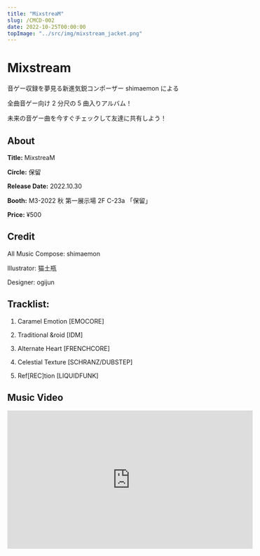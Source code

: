 ```yaml
---
title: "MixstreaM"
slug: /CMCD-002
date: 2022-10-25T00:00:00
topImage: "../src/img/mixstream_jacket.png"
---
```


# Mixstream

音ゲー収録を夢見る新進気鋭コンポーザー shimaemon による

全曲音ゲー向け 2 分尺の 5 曲入りアルバム！

未来の音ゲー曲を今すぐチェックして友達に共有しよう！

## About

**Title:** MixstreaM

**Circle:** 保留

**Release Date:** 2022.10.30

**Booth:** M3-2022 秋 第一展示場 2F C-23a 「保留」

**Price:** ¥500

## Credit

All Music Compose: shimaemon

Illustrator: 猫土瓶

Designer: ogijun

## Tracklist:

1.  Caramel Emotion [EMOCORE]

2.  Traditional &roid [IDM]

3.  Alternate Heart [FRENCHCORE]

4.  Celestial Texture [SCHRANZ/DUBSTEP]

5.  Ref[REC]tion [LIQUIDFUNK]

## Music Video

<iframe width="560" height="315" src="https://www.youtube.com/embed/qJUVPbXpGYw" title="YouTube video player" frameborder="0" allow="accelerometer; autoplay; clipboard-write; encrypted-media; gyroscope; picture-in-picture" allowfullscreen></iframe>
